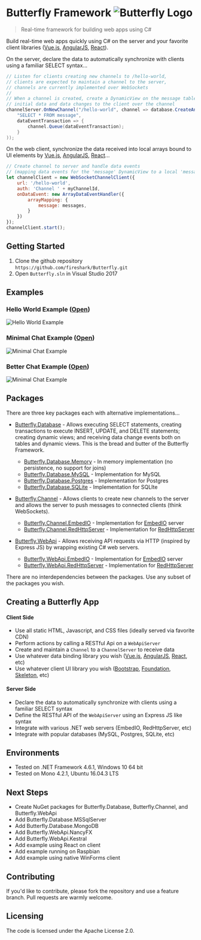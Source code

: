 # Butterfly Framework ![Butterfly Logo](https://raw.githubusercontent.com/firesharkstudios/Butterfly/master/img/logo-40x40.png) 

> Real-time framework for building web apps using C#

Build real-time web apps quickly using C# on the server and your favorite client libraries ([Vue.js](https://vuejs.org/), [AngularJS](https://angularjs.org/), [React](https://reactjs.org/)).  

On the server, declare the data to automatically synchronize with clients using a familiar SELECT syntax...

```csharp
// Listen for clients creating new channels to /hello-world,
// clients are expected to maintain a channel to the server,
// channels are currently implemented over WebSockets
//
// When a channel is created, create a DynamicView on the message table sending all 
// initial data and data changes to the client over the channel
channelServer.OnNewChannel("/hello-world", channel => database.CreateAndStartDynamicView(
    "SELECT * FROM message",
    dataEventTransaction => {
        channel.Queue(dataEventTransaction);
    }
));
```

On the web client, synchronize the data received into local arrays bound to UI elements by [Vue.js](https://vuejs.org/), [AngularJS](https://angularjs.org/), [React](https://reactjs.org/)...

```js
// Create channel to server and handle data events
// (mapping data events for the 'message' DynamicView to a local 'messages' array)
let channelClient = new WebSocketChannelClient({
    url: '/hello-world',
    auth: 'Channel ' + myChannelId,
    onDataEvent: new ArrayDataEventHandler({
        arrayMapping: {
            message: messages,
        }
    })
});
channelClient.start();
```

## Getting Started

1. Clone the github repository `https://github.com/fireshark/Butterfly.git`
1. Open `Butterfly.sln` in Visual Studio 2017

## Examples

### Hello World Example ([Open](http://examples.butterflyframework.io/examples/hello-world/index.html))

![Hello World Example](https://raw.githubusercontent.com/firesharkstudios/Butterfly/master/img/example-hello-world.png)

### Minimal Chat Example ([Open](http://examples.butterflyframework.io/examples/minimal-chat/index.vue.html))

![Minimal Chat Example](https://raw.githubusercontent.com/firesharkstudios/Butterfly/master/img/example-minimal-chat.png)

### Better Chat Example ([Open](http://examples.butterflyframework.io/examples/better-chat/index.vue.html))

![Minimal Chat Example](https://raw.githubusercontent.com/firesharkstudios/Butterfly/master/img/example-better-chat.png)


## Packages

There are three key packages each with alternative implementations...

- [Butterfly.Database](https://firesharkstudios.github.io/Butterfly/Butterfly.Database) - Allows executing SELECT statements, creating transactions to execute INSERT, UPDATE, and DELETE statements; creating dynamic views; and receiving data change events both on tables and dynamic views.  This is the bread and butter of the Butterfly Framework.

  - [Butterfly.Database.Memory](https://firesharkstudios.github.io/Butterfly/Butterfly.Database.Memory) - In memory implementation (no persistence, no support for joins)
  - [Butterfly.Database.MySQL](https://firesharkstudios.github.io/Butterfly/Butterfly.Database.MySQL) - Implementation for MySQL
  - [Butterfly.Database.Postgres](https://firesharkstudios.github.io/Butterfly/Butterfly.Database.Postgres) - Implementation for Postgres
  - [Butterfly.Database.SQLite](https://firesharkstudios.github.io/Butterfly/Butterfly.Database.SQLite) - Implementation for SQLIte
 
- [Butterfly.Channel](https://firesharkstudios.github.io/Butterfly/Butterfly.Channel) - Allows clients to create new channels to the server and allows the server to push messages to connected clients (think WebSockets).

  - [Butterfly.Channel.EmbedIO](https://firesharkstudios.github.io/Butterfly/Butterfly.Channel.EmbedIO) - Implementation for [EmbedIO](https://github.com/unosquare/embedio) server
  - [Butterfly.Channel.RedHttpServer](https://firesharkstudios.github.io/Butterfly/Butterfly.Channel.RedHttpServer) - Implementation for [RedHttpServer](https://github.com/rosenbjerg/RedHttpServer.CSharp)

- [Butterfly.WebApi](https://firesharkstudios.github.io/Butterfly/Butterfly.WebApi) - Allows receiving API requests via HTTP (inspired by Express JS) by wrapping existing C# web servers.

  - [Butterfly.WebApi.EmbedIO](https://firesharkstudios.github.io/Butterfly/Butterfly.WebApi.EmbedIO) - Implementation for [EmbedIO](https://github.com/unosquare/embedio) server
  - [Butterfly.WebApi.RedHttpServer](https://firesharkstudios.github.io/Butterfly/Butterfly.WebApi.RedHttpServer) - Implementation for [RedHttpServer](https://github.com/rosenbjerg/RedHttpServer.CSharp)

There are no interdependencies between the packages. Use any subset of the packages you wish.

## Creating a Butterfly App

#### Client Side
- Use all static HTML, Javascript, and CSS files (ideally served via favorite CDN)
- Perform actions by calling a RESTful Api on a `WebApiServer`
- Create and maintain a `Channel` to a `ChannelServer` to receive data
- Use whatever data binding library you wish ([Vue.js](https://vuejs.org/), [AngularJS](https://angularjs.org/), [React](https://reactjs.org/), etc)
- Use whatever client UI library you wish ([Bootstrap](https://getbootstrap.com/), [Foundation](https://foundation.zurb.com/), [Skeleton](http://getskeleton.com/), etc)

#### Server Side 
- Declare the data to automatically synchronize with clients using a familiar SELECT syntax
- Define the RESTful API of the `WebApiServer` using an Express JS like syntax
- Integrate with various .NET web servers (EmbedIO, RedHttpServer, etc)
- Integrate with popular databases (MySQL, Postgres, SQLite, etc)

## Environments

- Tested on .NET Framework 4.6.1, Windows 10 64 bit
- Tested on Mono 4.2.1, Ubuntu 16.04.3 LTS

## Next Steps

- Create NuGet packages for Butterfly.Database, Butterfly.Channel, and Butterfly.WebApi
- Add Butterfly.Database.MSSqlServer
- Add Butterfly.Database.MongoDB
- Add Butterfly.WebApi.NancyFX
- Add Butterfly.WebApi.Kestral
- Add example using React on client
- Add example running on Raspbian
- Add example using native WinForms client

## Contributing

If you'd like to contribute, please fork the repository and use a feature
branch. Pull requests are warmly welcome.

## Licensing

The code is licensed under the Apache License 2.0.  

